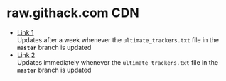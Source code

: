 # raw.githack.com CDN

* [Link 1](https://rawcdn.githack.com/kris3713/UltimateBTTrackersList/master/ultimate_trackers.txt)
  <br /> Updates after a week whenever the `ultimate_trackers.txt` file in the **`master`** branch is updated
* [Link 2](https://rawcdn.githack.com/kris3713/UltimateBTTrackersList/HEAD/ultimate_trackers.txt)
  <br /> Updates immediately whenever the `ultimate_trackers.txt` file in the **`master`** branch is updated
